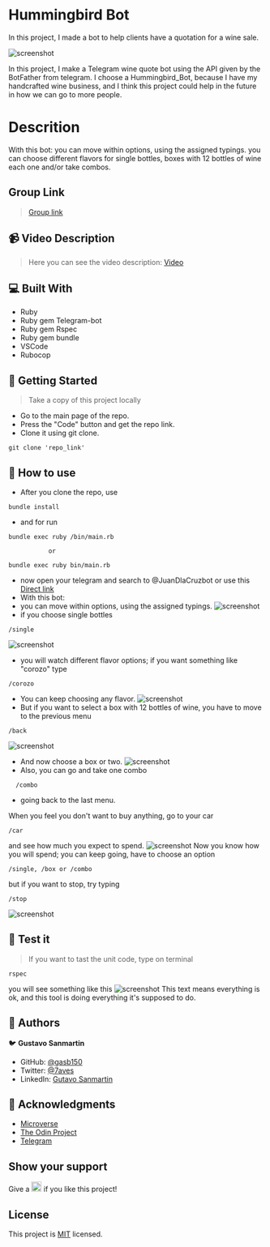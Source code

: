 # Hummingbird Bot

In this project, I made a bot to help clients have a quotation for a wine sale.

![screenshot](./src/imgs/ScreenshotStart.png)

In this project, I make a Telegram wine quote bot using the API given by the BotFather from telegram. I choose a Hummingbird_Bot, because I have my handcrafted wine business, and I think this project could help in the future in how we can go to more people.
# Descrition
With this bot: 
you can move within options, using the assigned typings. 
you can choose different flavors for  single bottles, boxes with 12 bottles of wine each one and/or take combos.
## Group Link

> <a href=http://t.me/JuanDlaCruzbot>Group link</a>

## :video_camera: Video Description

> Here you can see the video description: <a href="https://www.loom.com/share/f2bf2bb1e041459e854d73e095e308b1">Video</a>

## :computer: Built With

- Ruby
- Ruby gem Telegram-bot
- Ruby gem Rspec
- Ruby gem bundle
- VSCode
- Rubocop
  
## :wrench: Getting Started
> Take a copy of this project locally

- Go to the main page of the repo.
- Press the "Code" button and get the repo link.
- Clone it using git clone. 
```
git clone 'repo_link' 
```

## :green_book: How to use

- After you clone the repo, use
```
bundle install
```
- and for run
```
bundle exec ruby /bin/main.rb

           or
           
bundle exec ruby bin/main.rb
```
- now open your telegram and search to @JuanDlaCruzbot or use this <a href=http://t.me/JuanDlaCruzbot>Direct link</a>
- With this bot: 
- you can move within options, using the assigned typings. 
![screenshot](./src/imgs/ScreenshotStart.png)
- if you choose single bottles 

```
/single
```
![screenshot](./src/imgs/ScreenshotSingle.png)
- you will watch different flavor options; if you want something like "corozo" type 

```
/corozo
```
- You can keep choosing any flavor.
![screenshot](./src/imgs/ScreenshotSingleMangoCorozo.png)
- But if you want to select a box with 12 bottles of wine, you have to move to the previous menu

```
/back
```


![screenshot](./src/imgs/Screenshot_back.png)
- And now choose a box or two.
![screenshot](./src/imgs/ScreenshotBoxLuloMango.png)
- Also, you can go and take one combo 
```
  /combo
```
-  going back to the last menu.

When you feel you don't want to buy anything, go to your car 
```
/car
``` 
and see how much you expect to spend.
![screenshot](./src/imgs/ScreenshotExpend.png)
Now you know how you will spend; you can keep going, have to choose an option 
```
/single, /box or /combo
```
 but if you want to stop, try typing 
 ```
 /stop
 ```
 ![screenshot](./src/imgs/ScreenshotStop.png)

## :mag_right: Test it
> If you want to tast the unit code, type on terminal
 ```
 rspec
 ```
 you will see something like this
![screenshot](./src/imgs/ScreenshotUnittest.png)
This text means everything is ok, and this tool is doing everything it's supposed to do. 
## :man: Authors

:bird: **Gustavo Sanmartin**

- GitHub: [@gasb150](https://github.com/gasb150)
- Twitter: [@7aves](https://twitter.com/7aves)
- LinkedIn: [Gutavo Sanmartin](https://www.linkedin.com/in/gustavo-sanmartin-b3b68261/)

## :clap: Acknowledgments

- [Microverse](https://www.microverse.org/)
- [The Odin Project](https://www.theodinproject.com)
- [Telegram](https://web.telegram.org/)

## Show your support

<p> Give a 
  <g-emoji class="g-emoji" alias="star" fallback-src="https://github.githubassets.com/images/icons/emoji/unicode/2b50.png"><img class="emoji" alt="star" height="20" width="20" src="https://github.githubassets.com/images/icons/emoji/unicode/2b50.png"></g-emoji>
  if you like this project!</p>


## License
  <p>This project is <a href="../feature/LICENSE">MIT</a> licensed.</p>